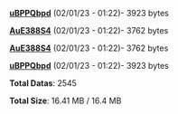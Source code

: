 [**uBPPQbpd**](/data/uBPPQbpd.txt) (02/01/23 - 01:22)- 3923 bytes

[**AuE388S4**](/data/AuE388S4.txt) (02/01/23 - 01:22)- 3762 bytes

[**AuE388S4**](/data/AuE388S4.txt) (02/01/23 - 01:22)- 3762 bytes

[**uBPPQbpd**](/data/uBPPQbpd.txt) (02/01/23 - 01:22)- 3923 bytes

**Total Datas**: 2545

**Total Size**: 16.41 MB / 16.4 MB